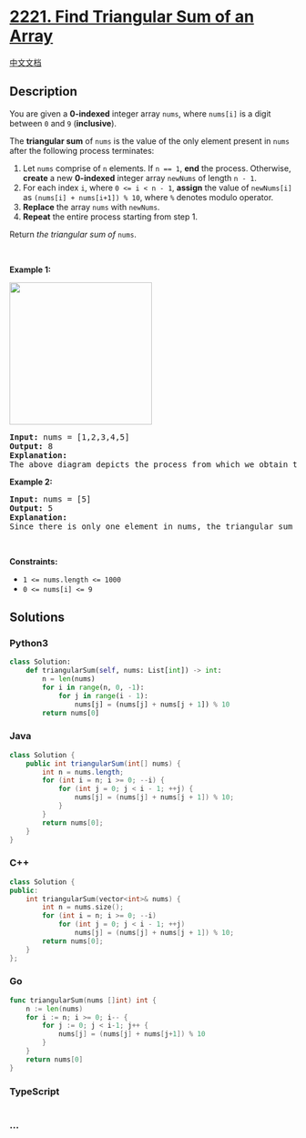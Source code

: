 # [2221. Find Triangular Sum of an Array](https://leetcode.com/problems/find-triangular-sum-of-an-array)

[中文文档](/solution/2200-2299/2221.Find%20Triangular%20Sum%20of%20an%20Array/README.md)

## Description

<p>You are given a <strong>0-indexed</strong> integer array <code>nums</code>, where <code>nums[i]</code> is a digit between <code>0</code> and <code>9</code> (<strong>inclusive</strong>).</p>

<p>The <strong>triangular sum</strong> of <code>nums</code> is the value of the only element present in <code>nums</code> after the following process terminates:</p>

<ol>
	<li>Let <code>nums</code> comprise of <code>n</code> elements. If <code>n == 1</code>, <strong>end</strong> the process. Otherwise, <strong>create</strong> a new <strong>0-indexed</strong> integer array <code>newNums</code> of length <code>n - 1</code>.</li>
	<li>For each index <code>i</code>, where <code>0 &lt;= i &lt;&nbsp;n - 1</code>, <strong>assign</strong> the value of <code>newNums[i]</code> as <code>(nums[i] + nums[i+1]) % 10</code>, where <code>%</code> denotes modulo operator.</li>
	<li><strong>Replace</strong> the array <code>nums</code> with <code>newNums</code>.</li>
	<li><strong>Repeat</strong> the entire process starting from step 1.</li>
</ol>

<p>Return <em>the triangular sum of</em> <code>nums</code>.</p>

<p>&nbsp;</p>
<p><strong class="example">Example 1:</strong></p>
<img alt="" src="https://fastly.jsdelivr.net/gh/doocs/leetcode@main/solution/2200-2299/2221.Find%20Triangular%20Sum%20of%20an%20Array/images/ex1drawio.png" style="width: 250px; height: 250px;" />
<pre>
<strong>Input:</strong> nums = [1,2,3,4,5]
<strong>Output:</strong> 8
<strong>Explanation:</strong>
The above diagram depicts the process from which we obtain the triangular sum of the array.</pre>

<p><strong class="example">Example 2:</strong></p>

<pre>
<strong>Input:</strong> nums = [5]
<strong>Output:</strong> 5
<strong>Explanation:</strong>
Since there is only one element in nums, the triangular sum is the value of that element itself.</pre>

<p>&nbsp;</p>
<p><strong>Constraints:</strong></p>

<ul>
	<li><code>1 &lt;= nums.length &lt;= 1000</code></li>
	<li><code>0 &lt;= nums[i] &lt;= 9</code></li>
</ul>

## Solutions

<!-- tabs:start -->

### **Python3**

```python
class Solution:
    def triangularSum(self, nums: List[int]) -> int:
        n = len(nums)
        for i in range(n, 0, -1):
            for j in range(i - 1):
                nums[j] = (nums[j] + nums[j + 1]) % 10
        return nums[0]
```

### **Java**

```java
class Solution {
    public int triangularSum(int[] nums) {
        int n = nums.length;
        for (int i = n; i >= 0; --i) {
            for (int j = 0; j < i - 1; ++j) {
                nums[j] = (nums[j] + nums[j + 1]) % 10;
            }
        }
        return nums[0];
    }
}
```

### **C++**

```cpp
class Solution {
public:
    int triangularSum(vector<int>& nums) {
        int n = nums.size();
        for (int i = n; i >= 0; --i)
            for (int j = 0; j < i - 1; ++j)
                nums[j] = (nums[j] + nums[j + 1]) % 10;
        return nums[0];
    }
};
```

### **Go**

```go
func triangularSum(nums []int) int {
	n := len(nums)
	for i := n; i >= 0; i-- {
		for j := 0; j < i-1; j++ {
			nums[j] = (nums[j] + nums[j+1]) % 10
		}
	}
	return nums[0]
}
```

### **TypeScript**

```ts

```

### **...**

```

```

<!-- tabs:end -->
